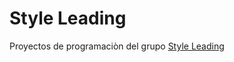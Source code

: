 # Style Leading

Proyectos de programaciòn del grupo [Style Leading](https://www.meetup.com/STYLE-LEADING)
